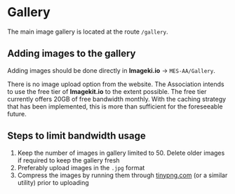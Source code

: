 # Gallery

The main image gallery is located at the route `/gallery`.

## **Adding images to the gallery**

Adding images should be done directly in **Imageki.io** -> `MES-AA/Gallery`.

There is no image upload option from the website. The Association intends to use the free tier of **Imagekit.io** to the extent possible. The free tier currently offers 20GB of free bandwidth monthly. With the caching strategy that has been implemented, this is more than sufficient for the foreseeable future.

## **Steps to limit bandwidth usage**

1. Keep the number of images in gallery limited to 50. Delete older images if required to keep the gallery fresh
2. Preferably upload images in the `.jpg` format
3. Compress the images by running them through [tinypng.com](https://tinypng.com/) (or a similar utility) prior to uploading
